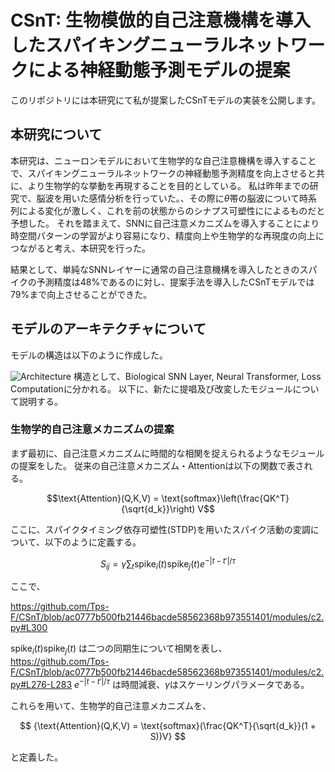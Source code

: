 # CSnT: 生物模倣的自己注意機構を導入したスパイキングニューラルネットワークによる神経動態予測モデルの提案

このリポジトリには本研究にて私が提案したCSnTモデルの実装を公開します。

## 本研究について
本研究は、ニューロンモデルにおいて生物学的な自己注意機構を導入することで、スパイキングニューラルネットワークの神経動態予測精度を向上させると共に、より生物学的な挙動を再現することを目的としている。
私は昨年までの研究で、脳波を用いた感情分析を行っていた。、その際に$`\theta`$帯の脳波について時系列による変化が激しく、これを前の状態からのシナプス可塑性にによるものだと予想した。
それを踏まえて、SNNに自己注意メカニズムを導入することにより時空間パターンの学習がより容易になり、精度向上や生物学的な再現度の向上につながると考え、本研究を行った。

結果として、単純なSNNレイヤーに通常の自己注意機構を導入したときのスパイクの予測精度は48%であるのに対し、提案手法を導入したCSnTモデルでは79%まで向上させることができた。

## モデルのアーキテクチャについて
モデルの構造は以下のように作成した。

![Architecture](https://github.com/user-attachments/assets/44058c2d-df56-4e63-84c0-f37674adba4f "Architecture of CSnT")
構造として、Biological SNN Layer, Neural Transformer, Loss Computationに分かれる。
以下に、新たに提唱及び改変したモジュールについて説明する。
### 生物学的自己注意メカニズムの提案
まず最初に、自己注意メカニズムに時間的な相関を捉えられるようなモジュールの提案をした。
従来の自己注意メカニズム・Attentionは以下の関数で表される。

$$\text{Attention}(Q,K,V) = \text{softmax}\left(\frac{QK^T}{\sqrt{d_k}}\right) V$$

ここに、スパイクタイミング依存可塑性(STDP)を用いたスパイク活動の変調について、以下のように定義する。

$${S_{ij} = \gamma \sum_{t} \text{spike}_i(t)\text{spike}_j(t)e^{-|t-t'|/\tau}}$$

ここで、

https://github.com/Tps-F/CSnT/blob/ac0777b500fb21446bacde58562368b973551401/modules/c2.py#L300

$`\text{spike}_i(t)\text{spike}_j(t)`$ は二つの同期生について相関を表し、
https://github.com/Tps-F/CSnT/blob/ac0777b500fb21446bacde58562368b973551401/modules/c2.py#L276-L283
$`e^{-|t-t'|/\tau}`$ は時間減衰、$`\gamma`$はスケーリングパラメータである。

これらを用いて、生物学的自己注意メカニズムを、

$$ {\text{Attention}(Q,K,V) = \text{softmax}(\frac{QK^T}{\sqrt{d_k}}(1 + S))V} $$

と定義した。
